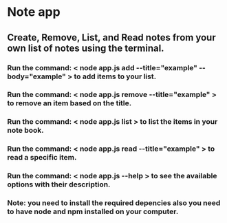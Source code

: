 # Note app

## Create, Remove, List, and Read notes from your own list of notes using the terminal.

### Run the command: < node app.js add --title="example" --body="example" > to add items to your list.

### Run the command: < node app.js remove --title="example" > to remove an  item based on the title.

### Run the command: < node app.js list > to list the items in your note book.

### Run the command: < node app.js read --title="example" > to read a specific item.

### Run the command: < node app.js --help > to see the available options with their description.

### Note: you need to install the required depencies also you need to have node and npm installed on your computer.
